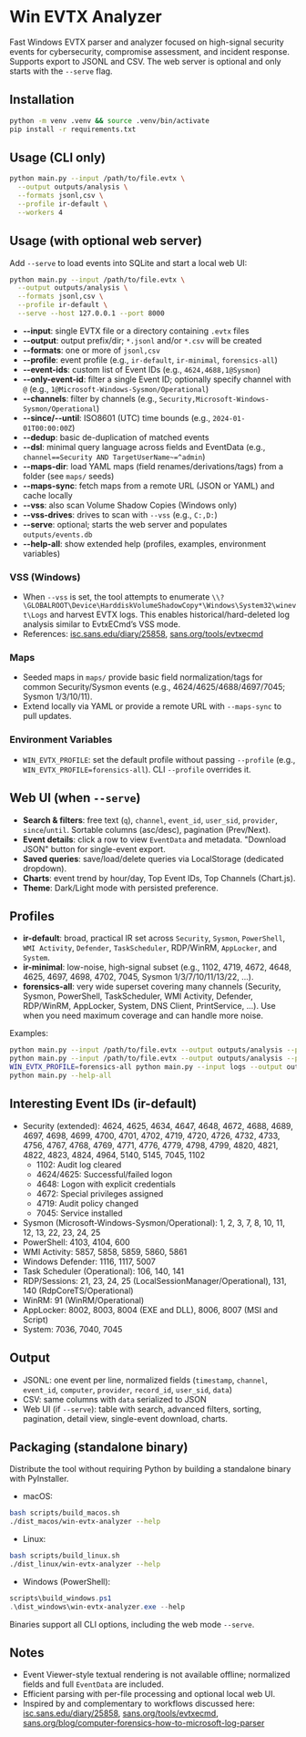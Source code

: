 # Win EVTX Analyzer

Fast Windows EVTX parser and analyzer focused on high-signal security events for cybersecurity, compromise assessment, and incident response. Supports export to JSONL and CSV. The web server is optional and only starts with the `--serve` flag.

## Installation

```bash
python -m venv .venv && source .venv/bin/activate
pip install -r requirements.txt
```

## Usage (CLI only)

```bash
python main.py --input /path/to/file.evtx \
  --output outputs/analysis \
  --formats jsonl,csv \
  --profile ir-default \
  --workers 4
```

## Usage (with optional web server)

Add `--serve` to load events into SQLite and start a local web UI:

```bash
python main.py --input /path/to/file.evtx \
  --output outputs/analysis \
  --formats jsonl,csv \
  --profile ir-default \
  --serve --host 127.0.0.1 --port 8000
```

- **--input**: single EVTX file or a directory containing `.evtx` files
- **--output**: output prefix/dir; `*.jsonl` and/or `*.csv` will be created
- **--formats**: one or more of `jsonl,csv`
- **--profile**: event profile (e.g., `ir-default`, `ir-minimal`, `forensics-all`)
- **--event-ids**: custom list of Event IDs (e.g., `4624,4688,1@Sysmon`)
- **--only-event-id**: filter a single Event ID; optionally specify channel with `@` (e.g., `1@Microsoft-Windows-Sysmon/Operational`)
- **--channels**: filter by channels (e.g., `Security,Microsoft-Windows-Sysmon/Operational`)
- **--since/--until**: ISO8601 (UTC) time bounds (e.g., `2024-01-01T00:00:00Z`)
- **--dedup**: basic de-duplication of matched events
- **--dsl**: minimal query language across fields and EventData (e.g., `channel==Security AND TargetUserName~=^admin`)
- **--maps-dir**: load YAML maps (field renames/derivations/tags) from a folder (see `maps/` seeds)
- **--maps-sync**: fetch maps from a remote URL (JSON or YAML) and cache locally
- **--vss**: also scan Volume Shadow Copies (Windows only)
- **--vss-drives**: drives to scan with `--vss` (e.g., `C:,D:`)
- **--serve**: optional; starts the web server and populates `outputs/events.db`
- **--help-all**: show extended help (profiles, examples, environment variables)

### VSS (Windows)
- When `--vss` is set, the tool attempts to enumerate `\\?\GLOBALROOT\Device\HarddiskVolumeShadowCopy*\Windows\System32\winevt\Logs` and harvest EVTX logs. This enables historical/hard-deleted log analysis similar to EvtxECmd’s VSS mode.
- References: [isc.sans.edu/diary/25858](https://isc.sans.edu/diary/25858), [sans.org/tools/evtxecmd](https://www.sans.org/tools/evtxecmd)

### Maps
- Seeded maps in `maps/` provide basic field normalization/tags for common Security/Sysmon events (e.g., 4624/4625/4688/4697/7045; Sysmon 1/3/10/11).
- Extend locally via YAML or provide a remote URL with `--maps-sync` to pull updates.

### Environment Variables
- `WIN_EVTX_PROFILE`: set the default profile without passing `--profile` (e.g., `WIN_EVTX_PROFILE=forensics-all`). CLI `--profile` overrides it.

## Web UI (when `--serve`)

- **Search & filters**: free text (`q`), `channel`, `event_id`, `user_sid`, `provider`, `since`/`until`. Sortable columns (asc/desc), pagination (Prev/Next).
- **Event details**: click a row to view `EventData` and metadata. "Download JSON" button for single-event export.
- **Saved queries**: save/load/delete queries via LocalStorage (dedicated dropdown).
- **Charts**: event trend by hour/day, Top Event IDs, Top Channels (Chart.js).
- **Theme**: Dark/Light mode with persisted preference.

## Profiles

- **ir-default**: broad, practical IR set across `Security`, `Sysmon`, `PowerShell`, `WMI Activity`, `Defender`, `TaskScheduler`, RDP/WinRM, `AppLocker`, and `System`.
- **ir-minimal**: low-noise, high-signal subset (e.g., 1102, 4719, 4672, 4648, 4625, 4697, 4698, 4702, 7045, Sysmon 1/3/7/10/11/13/22, ...).
- **forensics-all**: very wide superset covering many channels (Security, Sysmon, PowerShell, TaskScheduler, WMI Activity, Defender, RDP/WinRM, AppLocker, System, DNS Client, PrintService, ...). Use when you need maximum coverage and can handle more noise.

Examples:
```bash
python main.py --input /path/to/file.evtx --output outputs/analysis --profile ir-minimal
python main.py --input /path/to/file.evtx --output outputs/analysis --profile forensics-all
WIN_EVTX_PROFILE=forensics-all python main.py --input logs --output outputs/run
python main.py --help-all
```

## Interesting Event IDs (ir-default)

- Security (extended): 4624, 4625, 4634, 4647, 4648, 4672, 4688, 4689, 4697, 4698, 4699, 4700, 4701, 4702, 4719, 4720, 4726, 4732, 4733, 4756, 4767, 4768, 4769, 4771, 4776, 4779, 4798, 4799, 4820, 4821, 4822, 4823, 4824, 4964, 5140, 5145, 7045, 1102
  - 1102: Audit log cleared
  - 4624/4625: Successful/failed logon
  - 4648: Logon with explicit credentials
  - 4672: Special privileges assigned
  - 4719: Audit policy changed
  - 7045: Service installed
- Sysmon (Microsoft-Windows-Sysmon/Operational): 1, 2, 3, 7, 8, 10, 11, 12, 13, 22, 23, 24, 25
- PowerShell: 4103, 4104, 600
- WMI Activity: 5857, 5858, 5859, 5860, 5861
- Windows Defender: 1116, 1117, 5007
- Task Scheduler (Operational): 106, 140, 141
- RDP/Sessions: 21, 23, 24, 25 (LocalSessionManager/Operational), 131, 140 (RdpCoreTS/Operational)
- WinRM: 91 (WinRM/Operational)
- AppLocker: 8002, 8003, 8004 (EXE and DLL), 8006, 8007 (MSI and Script)
- System: 7036, 7040, 7045

## Output

- JSONL: one event per line, normalized fields (`timestamp`, `channel`, `event_id`, `computer`, `provider`, `record_id`, `user_sid`, `data`)
- CSV: same columns with `data` serialized to JSON
- Web UI (if `--serve`): table with search, advanced filters, sorting, pagination, detail view, single-event download, charts.

## Packaging (standalone binary)

Distribute the tool without requiring Python by building a standalone binary with PyInstaller.

- macOS:
```bash
bash scripts/build_macos.sh
./dist_macos/win-evtx-analyzer --help
```
- Linux:
```bash
bash scripts/build_linux.sh
./dist_linux/win-evtx-analyzer --help
```
- Windows (PowerShell):
```powershell
scripts\build_windows.ps1
.\dist_windows\win-evtx-analyzer.exe --help
```

Binaries support all CLI options, including the web mode `--serve`.

## Notes
- Event Viewer-style textual rendering is not available offline; normalized fields and full `EventData` are included.
- Efficient parsing with per-file processing and optional local web UI.
- Inspired by and complementary to workflows discussed here: [isc.sans.edu/diary/25858](https://isc.sans.edu/diary/25858), [sans.org/tools/evtxecmd](https://www.sans.org/tools/evtxecmd), [sans.org/blog/computer-forensics-how-to-microsoft-log-parser](https://www.sans.org/blog/computer-forensics-how-to-microsoft-log-parser)
